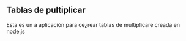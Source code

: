 
## Tablas de pultiplicar
Esta es un a aplicación para ce¿rear tablas de multiplicare 
creada en node.js